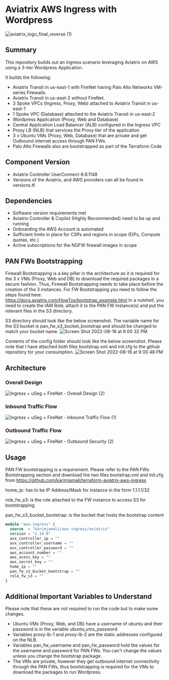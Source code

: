 # Aviatrix AWS Ingress with Wordpress

![aviatrix_logo_final_reverse (1)](https://user-images.githubusercontent.com/16576150/185464537-8cb09a38-d0d8-41fe-b400-5dd863eacf91.png)


## Summary

This repository builds out an ingress scenario leveraging Aviatrix on AWS using a 3-tier Wordpress Application. 

It builds the following:

* Aviatrix Transit in us-east-1 with FireNet having Palo Alto Networks VM-series Firewalls.   
* Aviatrix Transit in us-east-2 without FireNet.  
* 3 Spoke VPCs (Ingress, Proxy, Web) attached to Aviatrix Transit in us-east-1  
* 1 Spoke VPC (Database) attached to the Aviatrix Transit in us-east-2 
* Wordpress Application (Proxy, Web and Database)
* Central Application Load Balancer (ALB) configured in the Ingress VPC
* Proxy LB (NLB) that services the Proxy tier of the application
* 3 x Ubuntu VMs (Proxy, Web, Database) that are private and get Outbound internet access through PAN FWs.
* Palo Alto Firewalls also are bootstrapped as part of the Terraform Code

## Component	Version
* Aviatrix Controller	UserConnect-6.8.1148  
* Versions of the Aviatrix, and AWS providers can all be found in versions.tf. 

## Dependencies
* Software version requirements met     
* Aviatrix Controller & Copilot (Highly Recommended) need to be up and running   
* Onboarding the AWS Account is automated       
* Sufficient limits in place for CSPs and regions in scope (EIPs, Compute quotas, etc.)   
* Active subscriptions for the NGFW firewall images in scope   

## PAN FWs Bootstrapping
Firewall Bootstrapping is a key pillar in the architecture as it is required for the 3 x VMs (Proxy, Web and DB) to download the required packages in a secure fashion. Thus, Firewall Bootstrapping needs to take place before the creation of the 3 instances. 
For FW Bootstrapping you need to follow the steps found here: https://docs.aviatrix.com/HowTos/bootstrap_example.html
In a nutshell, you need to create the IAM Role, attach it to the PAN FW Instance(s) and put the relevant files in the S3 directory. 

S3 directory should look like the below screenshot. The variable name for the S3 bucket is pan_fw_s3_bucket_bootstrap and should be changed to match your bucket name.
![Screen Shot 2022-08-16 at 9 00 32 PM](https://user-images.githubusercontent.com/16576150/185457948-b163ec9f-b0ab-47aa-99d9-e0ae12680e62.png)

Contents of the config folder should look like the below screenshot. Please note that I have attached both files bootstrap.xml and init.cfg to the github repository for your consumption.
![Screen Shot 2022-08-16 at 9 00 48 PM](https://user-images.githubusercontent.com/16576150/185458081-8b46eb26-238c-4bb6-b025-bf0484504cf3.png)

## Architecture
### Overall Design
![Ingress + uSeg + FireNet - Overall Design (2)](https://user-images.githubusercontent.com/16576150/185468311-6271e5c3-42d8-45f5-9c93-5e29ccbcd287.png)

### Inbound Traffic Flow
![Ingress + uSeg + FireNet - Inbound Traffic Flow (1)](https://user-images.githubusercontent.com/16576150/185456127-3937f726-4f46-4e3c-8dce-b4bfc464824e.png)

### Outbound Traffic Flow
![Ingress + uSeg + FireNet - Outbound Security (2)](https://user-images.githubusercontent.com/16576150/185456214-0f724b5b-cc83-4a4c-b8e9-f94d9d4da762.png)

## Usage 
PAN FW bootstrapping is a requirement. Please refer to the PAN FWs Bootstrapping section and download the two files bootstrap.xml and init.cfg from https://github.com/karimjamali/terraform-aviatrix-aws-ingress


home_ip: has to be IP Address/Mask for instance in the form 1.1.1.1/32

role_fw_s3: is the role attached to the FW instance to access S3 for bootstrapping

pan_fw_s3_bucket_bootstrap: is the bucket that hosts the bootstrap content

```terraform 
module "aws-ingress" {
  source  = "karimjamali/aws-ingress/aviatrix"
  version = "1.14.0"
  avx_controller_ip = ""
  avx_controller_username = ""
  avx_controller_password = ""
  aws_account_number = ""
  aws_acess_key = ""
  aws_secret_key = ""
  home_ip = ""
  pan_fw_s3_bucket_bootstrap = ""
  role_fw_s3 = ""
}
```

## Additional Important Variables to Understand
Please note that these are not required to run the code but to make some changes.

* Ubuntu VMs (Proxy, Web, and DB) have a username of ubuntu and their password is in the variable ubuntu_vms_password
* Variables proxy-lb-1 and proxy-lb-2 are the static addresses configured on the NLB.
* Variables pan_fw_username and pan_fw_password hold the values for the username and password for PAN FWs. You can't change the values unless you change the bootstrap package.
* The VMs are private, however they get outbound internet connectivity through the PAN FWs, thus bootstrapping is required for the VMs to download the packages to run Wordpress. 


 


